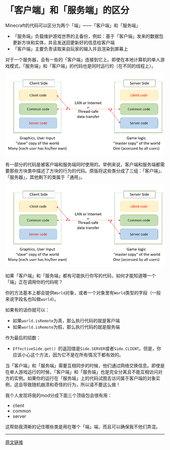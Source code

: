 # 「客户端」和「服务端」的区分

Minecraft的代码可以区分为两个「端」——「客户端」和「服务端」

- 「服务端」负载维护游戏世界的主备份，例如：基于「客户端」发来的数据包更新方块和实体，并且发送回更新好的信息给客户端
- 「客户端」主要负责读取来自玩家的输入并且渲染到屏幕上

对于一个服务器，会有一些的「客户端」连接到它上。即使在本地计算机的单人游戏模式，「服务端」和「客户端」的代码也是同时运行的（在不同的线程上）。

![img](the-client-server-division.assets/200131MBE-ClientServer5.png)

有一部分的代码是被客户端和服务端同时使用的。举例来说，客户端和服务端都需要那些方块类中描述了方块的行为的代码。原版将这些类分成了三组：「客户端」、「服务器」，其他剩下的类属于「通用」。

![img](the-client-server-division.assets/200131MBE-ClientServer5-20200903160308318.png)

如果「客户端」和「服务端」都有可能执行你写的代码，如何才能知道哪一个「端」正在调用你的代码呢？

你的方法基本上都会提供`World`对象，或者一个对象里有`World`类型的字段（一般来说字段名也叫做`world`）。

如果有的话你就可以：

- 如果`world.isRemote`为真，那么执行代码的就是客户端
- 如果`world.isRemote`为假，那么执行代码的就是服务端

作为最后的招数：

- `EffectiveSide.get() `的返回值是`Side.SERVER`或者`Side.CLIENT`。但是，你应该小心这个方法，因为它不是在所有情况下都有效的。

当「客户端」和「服务端」需要互相同步的时候，他们通过网络交换信息。即使是在单人游戏运行的时候，「客户端」和「服务端」也是完全分离且不能互相访问对方的实例。如果你的运行在「服务端」上的代码试图去访问属于客户端的对象实例，这会导致随机崩溃和奇怪的行为，所以请不要这么做！

我个人发现将我的mod分成下面三个顶级包会很有用：

- client
- common
- server

这帮助我清晰的记住哪些类是用在哪个「端」端，而且可以确保我不他们弄混。

---

[原文链接](http://greyminecraftcoder.blogspot.com/2020/02/the-client-server-division-1144.html)